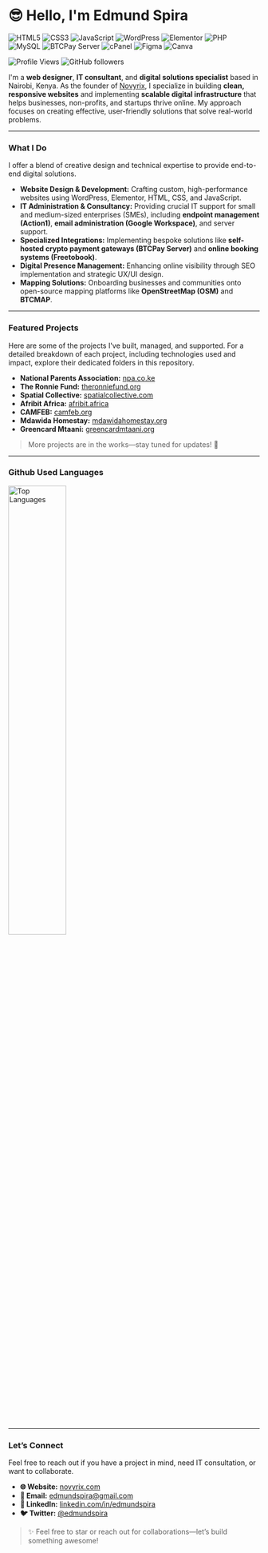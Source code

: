 # 😎 Hello, I'm Edmund Spira
<p align="left">
  <img src="https://img.shields.io/badge/HTML5-E34F26?style=for-the-badge&logo=html5&logoColor=white" alt="HTML5"/>
  <img src="https://img.shields.io/badge/CSS3-1572B6?style=for-the-badge&logo=css3&logoColor=white" alt="CSS3"/>
  <img src="https://img.shields.io/badge/JavaScript-F7DF1E?style=for-the-badge&logo=javascript&logoColor=black" alt="JavaScript"/>
  <img src="https://img.shields.io/badge/WordPress-21759B?style=for-the-badge&logo=wordpress&logoColor=white" alt="WordPress"/>
  <img src="https://img.shields.io/badge/Elementor-940428?style=for-the-badge&logo=elementor&logoColor=white" alt="Elementor"/>
  <img src="https://img.shields.io/badge/PHP-777BB4?style=for-the-badge&logo=php&logoColor=white" alt="PHP"/>
  <img src="https://img.shields.io/badge/MySQL-4479A1?style=for-the-badge&logo=mysql&logoColor=white" alt="MySQL"/>
  <img src="https://img.shields.io/badge/BTCPay%20Server-000000?style=for-the-badge&logo=bitcoin&logoColor=orange" alt="BTCPay Server"/>
  <img src="https://img.shields.io/badge/cPanel-FF6C2C?style=for-the-badge&logo=cpanel&logoColor=white" alt="cPanel"/>
  <img src="https://img.shields.io/badge/Figma-F24E1E?style=for-the-badge&logo=figma&logoColor=white" alt="Figma"/>
  <img src="https://img.shields.io/badge/Canva-00C4CC?style=for-the-badge&logo=canva&logoColor=white" alt="Canva"/>
</p>

![Profile Views](https://komarev.com/ghpvc/?username=edmundspira&label=Profile%20views&color=0e75b6&style=flat)
![GitHub followers](https://img.shields.io/github/followers/edmundspira?style=social)

I'm a **web designer**, **IT consultant**, and **digital solutions specialist** based in Nairobi, Kenya. As the founder of [Novyrix](https://novyrix.com/), I specialize in building **clean, responsive websites** and implementing **scalable digital infrastructure** that helps businesses, non-profits, and startups thrive online. My approach focuses on creating effective, user-friendly solutions that solve real-world problems.

---


### What I Do

I offer a blend of creative design and technical expertise to provide end-to-end digital solutions.

* **Website Design & Development:** Crafting custom, high-performance websites using WordPress, Elementor, HTML, CSS, and JavaScript.
* **IT Administration & Consultancy:** Providing crucial IT support for small and medium-sized enterprises (SMEs), including **endpoint management (Action1)**, **email administration (Google Workspace)**, and server support.
* **Specialized Integrations:** Implementing bespoke solutions like **self-hosted crypto payment gateways (BTCPay Server)** and **online booking systems (Freetobook)**.
* **Digital Presence Management:** Enhancing online visibility through SEO implementation and strategic UX/UI design.
* **Mapping Solutions:** Onboarding businesses and communities onto open-source mapping platforms like **OpenStreetMap (OSM)** and **BTCMAP**.

---

### Featured Projects

Here are some of the projects I've built, managed, and supported. For a detailed breakdown of each project, including technologies used and impact, explore their dedicated folders in this repository.

* **National Parents Association:** [npa.co.ke](https://npa.co.ke)
* **The Ronnie Fund:** [theronniefund.org](https://theronniefund.org)
* **Spatial Collective:** [spatialcollective.com](https://spatialcollective.com)
* **Afribit Africa:** [afribit.africa](https://afribit.africa)
* **CAMFEB:** [camfeb.org](https://camfeb.org)
* **Mdawida Homestay:** [mdawidahomestay.org](https://mdawidahomestay.org)
* **Greencard Mtaani:** [greencardmtaani.org](https://greencardmtaani.org)

> More projects are in the works—stay tuned for updates! 🚧

---

### Github Used Languages

<div align="left">
  <img src="https://github-readme-stats.vercel.app/api/top-langs/?username=edmundspira&layout=compact&theme=tokyonight&hide_border=true" alt="Top Languages" width="48%"/>
</div>

---

### Let’s Connect

Feel free to reach out if you have a project in mind, need IT consultation, or want to collaborate.

* **🌐 Website:** [novyrix.com](https://novyrix.com)
* **📧 Email:** [edmundspira@gmail.com](mailto:edmundspira@gmail.com)
* **💼 LinkedIn:** [linkedin.com/in/edmundspira](https://linkedin.com/in/edmundspira)
* **🐦 Twitter:** [@edmundspira](https://twitter.com/edmundspira)

> ✨ Feel free to star or reach out for collaborations—let’s build something awesome!

